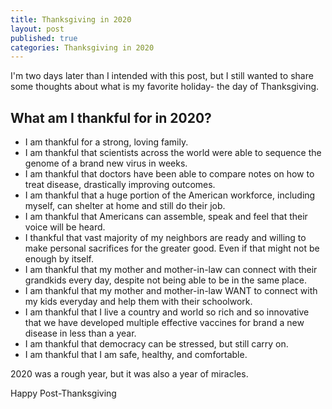 ```yaml
---
title: Thanksgiving in 2020
layout: post
published: true
categories: Thanksgiving in 2020
---
```


I'm two days later than I intended with this post, but I still wanted to share some thoughts about what is my favorite holiday- the day of Thanksgiving.

## What am I thankful for in 2020?
- I am thankful for a strong, loving family.
- I am thankful that scientists across the world were able to sequence the genome of a brand new virus in weeks. 
- I am thankful that doctors have been able to compare notes on how to treat disease, drastically improving outcomes.
- I am thankful that a huge portion of the American workforce, including myself, can shelter at home and still do their job.
- I am thankful that Americans can assemble, speak and feel that their voice will be heard.
- I thankful that vast majority of my neighbors are ready and willing to make personal sacrifices for the greater good. Even if that might not be enough by itself.
- I am thankful that my mother and mother-in-law can connect with their grandkids every day, despite not being able to be in the same place. 
- I am thankful that my mother and mother-in-law WANT to connect with my kids everyday and help them with their schoolwork.
- I am thankful that I live a country and world so rich and so innovative that we have developed multiple effective vaccines for brand a new disease in less than a year.
- I am thankful that democracy can be stressed, but still carry on.
- I am thankful that I am safe, healthy, and comfortable.

2020 was a rough year, but it was also a year of miracles.

Happy Post-Thanksgiving
